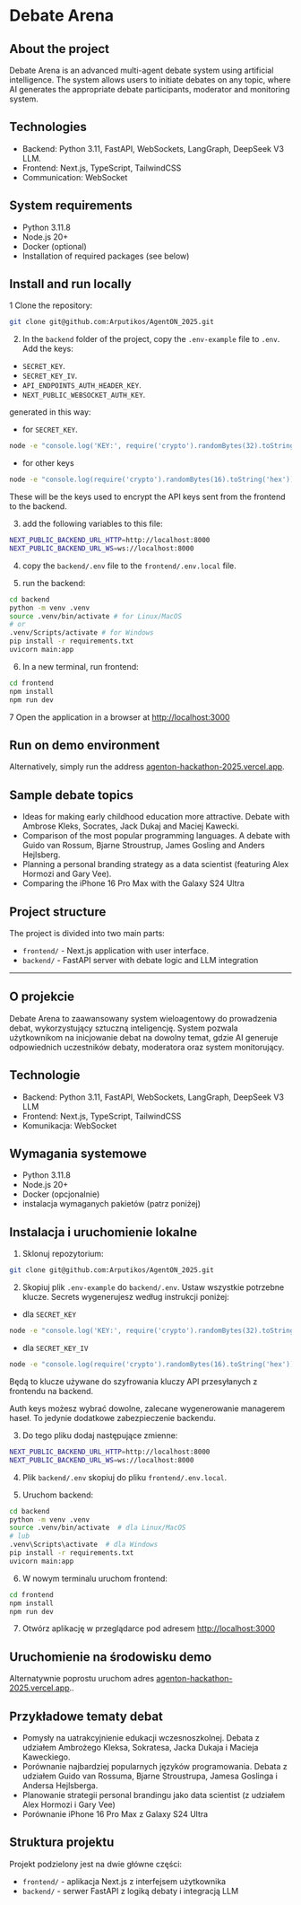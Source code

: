 # Debate Arena

## About the project

Debate Arena is an advanced multi-agent debate system using artificial intelligence. The system allows users to initiate debates on any topic, where AI generates the appropriate debate participants, moderator and monitoring system.

## Technologies

- Backend: Python 3.11, FastAPI, WebSockets, LangGraph, DeepSeek V3 LLM.
- Frontend: Next.js, TypeScript, TailwindCSS
- Communication: WebSocket

## System requirements

- Python 3.11.8
- Node.js 20+
- Docker (optional)
- Installation of required packages (see below)

## Install and run locally

1 Clone the repository:

``` bash
git clone git@github.com:Arputikos/AgentON_2025.git
```

2. In the `backend` folder of the project, copy the `.env-example` file to `.env`.
Add the keys:
- `SECRET_KEY`. 
- `SECRET_KEY_IV`. 
- `API_ENDPOINTS_AUTH_HEADER_KEY`.
- `NEXT_PUBLIC_WEBSOCKET_AUTH_KEY`.

generated in this way:
- for `SECRET_KEY`.

``` bash
node -e "console.log('KEY:', require('crypto').randomBytes(32).toString('hex'))"
```
- for other keys

``` bash    
node -e "console.log(require('crypto').randomBytes(16).toString('hex'))"
```

These will be the keys used to encrypt the API keys sent from the frontend to the backend.

3. add the following variables to this file:

``` bash
NEXT_PUBLIC_BACKEND_URL_HTTP=http://localhost:8000
NEXT_PUBLIC_BACKEND_URL_WS=ws://localhost:8000
```

4. copy the `backend/.env` file to the `frontend/.env.local` file.

5. run the backend:

``` bash
cd backend
python -m venv .venv
source .venv/bin/activate # for Linux/MacOS
# or
.venv/Scripts/activate # for Windows
pip install -r requirements.txt
uvicorn main:app
```

6. In a new terminal, run frontend:

``` bash
cd frontend
npm install
npm run dev
```

7 Open the application in a browser at [http://localhost:3000](http://localhost:3000)

## Run on demo environment

Alternatively, simply run the address [agenton-hackathon-2025.vercel.app](https://agenton-hackathon-2025.vercel.app).

## Sample debate topics

- Ideas for making early childhood education more attractive. Debate with Ambrose Kleks, Socrates, Jack Dukaj and Maciej Kawecki.
- Comparison of the most popular programming languages. A debate with Guido van Rossum, Bjarne Stroustrup, James Gosling and Anders Hejlsberg.
- Planning a personal branding strategy as a data scientist (featuring Alex Hormozi and Gary Vee).
- Comparing the iPhone 16 Pro Max with the Galaxy S24 Ultra

## Project structure

The project is divided into two main parts:
- `frontend/` - Next.js application with user interface.
- `backend/` - FastAPI server with debate logic and LLM integration

---

## O projekcie

Debate Arena to zaawansowany system wieloagentowy do prowadzenia debat, wykorzystujący sztuczną inteligencję. System pozwala użytkownikom na inicjowanie debat na dowolny temat, gdzie AI generuje odpowiednich uczestników debaty, moderatora oraz system monitorujący.

## Technologie

- Backend: Python 3.11, FastAPI, WebSockets, LangGraph, DeepSeek V3 LLM
- Frontend: Next.js, TypeScript, TailwindCSS
- Komunikacja: WebSocket

## Wymagania systemowe

- Python 3.11.8
- Node.js 20+
- Docker (opcjonalnie)
- instalacja wymaganych pakietów (patrz poniżej)

## Instalacja i uruchomienie lokalne

1. Sklonuj repozytorium:

```bash
git clone git@github.com:Arputikos/AgentON_2025.git
```

2. Skopiuj plik `.env-example` do `backend/.env`.
Ustaw wszystkie potrzebne klucze.
Secrets wygenerujesz według instrukcji poniżej:
- dla `SECRET_KEY`
``` bash
node -e "console.log('KEY:', require('crypto').randomBytes(32).toString('hex'))"
```
- dla `SECRET_KEY_IV`
``` bash    
node -e "console.log(require('crypto').randomBytes(16).toString('hex'))"
```
Będą to klucze używane do szyfrowania kluczy API przesyłanych z frontendu na backend.

Auth keys możesz wybrać dowolne, zalecane wygenerowanie managerem haseł. To jedynie dodatkowe zabezpieczenie backendu.

3. Do tego pliku dodaj następujące zmienne:

``` bash
NEXT_PUBLIC_BACKEND_URL_HTTP=http://localhost:8000
NEXT_PUBLIC_BACKEND_URL_WS=ws://localhost:8000
```

4. Plik `backend/.env` skopiuj do pliku `frontend/.env.local`.

5. Uruchom backend:
```bash
cd backend
python -m venv .venv
source .venv/bin/activate  # dla Linux/MacOS
# lub
.venv\Scripts\activate  # dla Windows
pip install -r requirements.txt
uvicorn main:app
```

6. W nowym terminalu uruchom frontend:
```bash
cd frontend
npm install
npm run dev
```

7. Otwórz aplikację w przeglądarce pod adresem [http://localhost:3000](http://localhost:3000)

## Uruchomienie na środowisku demo

Alternatywnie poprostu uruchom adres [agenton-hackathon-2025.vercel.app](https://agenton-hackathon-2025.vercel.app)..

## Przykładowe tematy debat

- Pomysły na uatrakcyjnienie edukacji wczesnoszkolnej. Debata z udziałem Ambrożego Kleksa, Sokratesa, Jacka Dukaja i Macieja Kaweckiego.
- Porównanie najbardziej popularnych języków programowania. Debata z udziałem Guido van Rossuma, Bjarne Stroustrupa, Jamesa Goslinga i Andersa Hejlsberga.
- Planowanie strategii personal brandingu jako data scientist (z udziałem Alex Hormozi i Gary Vee)
- Porównanie iPhone 16 Pro Max z Galaxy S24 Ultra

## Struktura projektu

Projekt podzielony jest na dwie główne części:
- `frontend/` - aplikacja Next.js z interfejsem użytkownika
- `backend/` - serwer FastAPI z logiką debaty i integracją LLM
